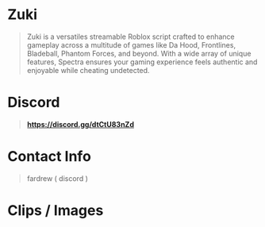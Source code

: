 # Zuki
> Zuki is a versatiles streamable Roblox script crafted to enhance gameplay across a multitude of games like Da Hood, Frontlines, Bladeball, Phantom Forces, and beyond. With a wide array of unique features, Spectra ensures your gaming experience feels authentic and enjoyable while cheating undetected.
# Discord
> **https://discord.gg/dtCtU83nZd**
# Contact Info
> fardrew ( discord )
# Clips / Images
